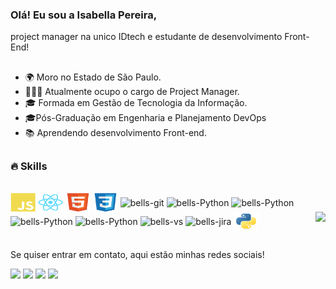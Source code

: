 ### Olá! Eu sou a Isabella Pereira, 
project manager na unico IDtech e estudante de desenvolvimento Front-End!
##
- 🌍 Moro no Estado de São Paulo.
- 👨🏾‍💻 Atualmente ocupo o cargo de Project Manager.
- 🎓 Formada em Gestão de Tecnologia da Informação.
- 🎓Pós-Graduação em Engenharia e Planejamento DevOps
- 📚 Aprendendo desenvolvimento Front-end.
##
### 🔥 Skills
<div style="display: inline_block"><br>
  <img align="center" alt="bells-Js" height="30" width="40" src="https://raw.githubusercontent.com/devicons/devicon/master/icons/javascript/javascript-plain.svg">
  <img align="center" alt="bells-React" height="30" width="40" src="https://raw.githubusercontent.com/devicons/devicon/master/icons/react/react-original.svg">
  <img align="center" alt="bells-HTML" height="30" width="40" src="https://raw.githubusercontent.com/devicons/devicon/master/icons/html5/html5-original.svg">
  <img align="center" alt="bells-CSS" height="30" width="40" src="https://raw.githubusercontent.com/devicons/devicon/master/icons/css3/css3-original.svg">
  <img align="center" alt="bells-git" height="30" width="40" src="https://cdn.jsdelivr.net/gh/devicons/devicon/icons/git/git-original.svg">
  <img align="center" alt="bells-Python" height="30" width="40" src="https://cdn.jsdelivr.net/gh/devicons/devicon/icons/terraform/terraform-original.svg" height="40" alt="terraform logo"  />
  <img align="center" alt="bells-Python" height="30" width="40" src="https://cdn.jsdelivr.net/gh/devicons/devicon/icons/docker/docker-original.svg" height="40" alt="docker logo"  />
  <img align="center" alt="bells-Python" height="30" width="40" src="https://cdn.jsdelivr.net/gh/devicons/devicon/icons/azure/azure-original.svg" height="40" alt="azure logo"  />
  <img align="center" alt="bells-Python" height="30" width="40" src="https://cdn.jsdelivr.net/gh/devicons/devicon/icons/mysql/mysql-original.svg" height="40" alt="mysql logo"  />
  <img align="center" alt="bells-vs" height="30" width="40" src="https://cdn.jsdelivr.net/gh/devicons/devicon/icons/vscode/vscode-original.svg">
  <img align="center" alt="bells-jira" height="30" width="40" src="https://cdn.jsdelivr.net/gh/devicons/devicon/icons/jira/jira-original.svg">
  
  <img align="center" alt="bells-Python" height="30" width="40" src="https://raw.githubusercontent.com/devicons/devicon/master/icons/python/python-original.svg">
  <img align="right" height="150" src="https://media.tenor.com/6Ja4z2BN2-gAAAAi/baby-yoda.gif">
</div> 

  ##
  
 Se quiser entrar em contato, aqui estão minhas redes sociais!
<div> 
  <a href="https://instagram.com/bellsmiranda_" target="_blank"><img src="https://img.shields.io/badge/-Instagram-%23E4405F?style=for-the-badge&logo=instagram&logoColor=white" target="_blank"></a>
  <a href="https://discord.gg/psBMuKwG" target="_blank"><img src="https://img.shields.io/badge/Discord-7289DA?style=for-the-badge&logo=discord&logoColor=white" target="_blank"></a> 
  <a href = "mailto:ipmedeirossilva@gmail.com"><img src="https://img.shields.io/badge/-Gmail-%23333?style=for-the-badge&logo=gmail&logoColor=white" target="_blank"></a>
  <a href="https://www.linkedin.com/in/isabellapereira0/" target="_blank"><img src="https://img.shields.io/badge/-LinkedIn-%230077B5?style=for-the-badge&logo=linkedin&logoColor=white" target="_blank"></a> 
  
</div>

##
